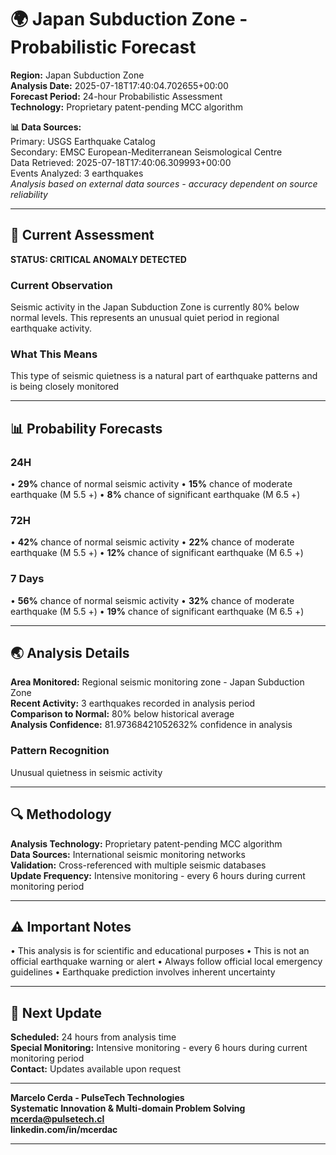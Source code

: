 # 🌍 Japan Subduction Zone - Probabilistic Forecast

**Region:** Japan Subduction Zone  
**Analysis Date:** 2025-07-18T17:40:04.702655+00:00  
**Forecast Period:** 24-hour Probabilistic Assessment  
**Technology:** Proprietary patent-pending MCC algorithm  

**📊 Data Sources:**  
Primary: USGS Earthquake Catalog  
Secondary: EMSC European-Mediterranean Seismological Centre  
Data Retrieved: 2025-07-18T17:40:06.309993+00:00  
Events Analyzed: 3 earthquakes  
*Analysis based on external data sources - accuracy dependent on source reliability*

---

## 🎯 Current Assessment

**STATUS: CRITICAL ANOMALY DETECTED**

### Current Observation
Seismic activity in the Japan Subduction Zone is currently 80% below normal levels. This represents an unusual quiet period in regional earthquake activity.

### What This Means
This type of seismic quietness is a natural part of earthquake patterns and is being closely monitored

---

## 📊 Probability Forecasts

### 24H
• **29%** chance of normal seismic activity
• **15%** chance of moderate earthquake (M 5.5 +)
• **8%** chance of significant earthquake (M 6.5 +)

### 72H
• **42%** chance of normal seismic activity
• **22%** chance of moderate earthquake (M 5.5 +)
• **12%** chance of significant earthquake (M 6.5 +)

### 7 Days
• **56%** chance of normal seismic activity
• **32%** chance of moderate earthquake (M 5.5 +)
• **19%** chance of significant earthquake (M 6.5 +)

---

## 🌏 Analysis Details
**Area Monitored:** Regional seismic monitoring zone - Japan Subduction Zone  
**Recent Activity:** 3 earthquakes recorded in analysis period  
**Comparison to Normal:** 80% below historical average  
**Analysis Confidence:** 81.97368421052632% confidence in analysis  

### Pattern Recognition
Unusual quietness in seismic activity

---

## 🔍 Methodology
**Analysis Technology:** Proprietary patent-pending MCC algorithm  
**Data Sources:** International seismic monitoring networks  
**Validation:** Cross-referenced with multiple seismic databases  
**Update Frequency:** Intensive monitoring - every 6 hours during current monitoring period  

---

## ⚠️ Important Notes
• This analysis is for scientific and educational purposes
• This is not an official earthquake warning or alert
• Always follow official local emergency guidelines
• Earthquake prediction involves inherent uncertainty

---

## 📅 Next Update
**Scheduled:** 24 hours from analysis time  
**Special Monitoring:** Intensive monitoring - every 6 hours during current monitoring period  
**Contact:** Updates available upon request  

---

**Marcelo Cerda - PulseTech Technologies**  
**Systematic Innovation & Multi-domain Problem Solving**  
**mcerda@pulsetech.cl**  
**linkedin.com/in/mcerdac**

---
